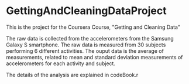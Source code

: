 # GettingAndCleaningDataProject
This is the project for the Coursera Course, "Getting and Cleaning Data"

The raw data is collected from the accelerometers from the Samsung Galaxy S smartphone. The raw data is measured from 30 subjects performing 6 different activities. The ouput data is the average of measurements, related to mean and standard deviation measurements of accelerometers for each activity and subject.

The details of the analysis are explained in codeBook.r
